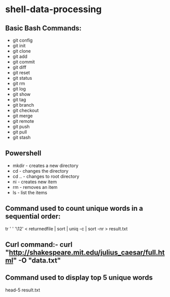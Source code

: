 # shell-data-processing
## Basic Bash Commands: 
- git config
- git init
- git clone
- git add
- git commit
- git diff
- git reset
- git status
- git rm
- git log
- git show
- git tag
- git branch
- git checkout
- git merge
- git remote
- git push
- git pull
- git stash
## Powershell
- mkdir - creates a new directory
- cd - changes the directory
- cd .. - changes to root directory
- ni - creates new item
- rm - removes an item
- ls - list the items
## Command used to count unique words in a sequential order:
tr ' ' '\12' < returnedfile | sort | uniq -c | sort -nr > result.txt
## Curl command:- curl "http://shakespeare.mit.edu/julius_caesar/full.html" -O "data.txt"
## Command used to display top 5 unique words
head-5 result.txt
